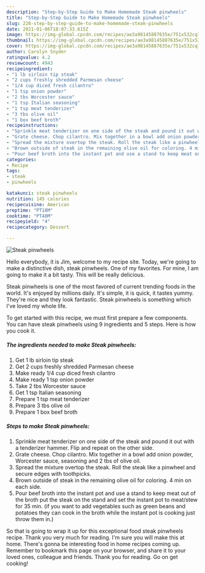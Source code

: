 ```yaml
---
description: "Step-by-Step Guide to Make Homemade Steak pinwheels"
title: "Step-by-Step Guide to Make Homemade Steak pinwheels"
slug: 228-step-by-step-guide-to-make-homemade-steak-pinwheels
date: 2021-01-06T18:07:33.615Z
image: https://img-global.cpcdn.com/recipes/ae3a98145887635e/751x532cq70/steak-pinwheels-recipe-main-photo.jpg
thumbnail: https://img-global.cpcdn.com/recipes/ae3a98145887635e/751x532cq70/steak-pinwheels-recipe-main-photo.jpg
cover: https://img-global.cpcdn.com/recipes/ae3a98145887635e/751x532cq70/steak-pinwheels-recipe-main-photo.jpg
author: Carolyn Snyder
ratingvalue: 4.2
reviewcount: 4943
recipeingredient:
- "1 lb sirloin tip steak"
- "2 cups freshly shredded Parmesan cheese"
- "1/4 cup diced fresh cilantro"
- "1 tsp onion powder"
- "2 tbs Worcester sauce"
- "1 tsp Italian seasoning"
- "1 tsp meat tenderizer"
- "3 tbs olive oil"
- "1 box beef broth"
recipeinstructions:
- "Sprinkle meat tenderizer on one side of the steak and pound it out with a tenderizer hammer. Flip and repeat on the other side."
- "Grate cheese. Chop cilantro. Mix together in a bowl add onion powder, Worcester sauce, seasoning and 2 tbs of olive oil."
- "Spread the mixture overtop the steak. Roll the steak like a pinwheel and secure edges with toothpicks."
- "Brown outside of steak in the remaining olive oil for coloring. 4 min on each side."
- "Pour beef broth into the instant pot and use a stand to keep meat out of the broth put the steak on the stand and set the instant pot to meat/stew for 35 min. (if you want to add vegetables such as green beans and potatoes they can cook in the broth while the instant pot is cooking just throw them in.)"
categories:
- Recipe
tags:
- steak
- pinwheels

katakunci: steak pinwheels 
nutrition: 145 calories
recipecuisine: American
preptime: "PT18M"
cooktime: "PT40M"
recipeyield: "4"
recipecategory: Dessert

---
```



![Steak pinwheels](https://img-global.cpcdn.com/recipes/ae3a98145887635e/751x532cq70/steak-pinwheels-recipe-main-photo.jpg)

Hello everybody, it is Jim, welcome to my recipe site. Today, we're going to make a distinctive dish, steak pinwheels. One of my favorites. For mine, I am going to make it a bit tasty. This will be really delicious.

Steak pinwheels is one of the most favored of current trending foods in the world. It's enjoyed by millions daily. It's simple, it is quick, it tastes yummy. They're nice and they look fantastic. Steak pinwheels is something which I've loved my whole life.




To get started with this recipe, we must first prepare a few components. You can have steak pinwheels using 9 ingredients and 5 steps. Here is how you cook it.

<!--inarticleads1-->

##### The ingredients needed to make Steak pinwheels:

1. Get 1 lb sirloin tip steak
1. Get 2 cups freshly shredded Parmesan cheese
1. Make ready 1/4 cup diced fresh cilantro
1. Make ready 1 tsp onion powder
1. Take 2 tbs Worcester sauce
1. Get 1 tsp Italian seasoning
1. Prepare 1 tsp meat tenderizer
1. Prepare 3 tbs olive oil
1. Prepare 1 box beef broth




<!--inarticleads2-->

##### Steps to make Steak pinwheels:

1. Sprinkle meat tenderizer on one side of the steak and pound it out with a tenderizer hammer. Flip and repeat on the other side.
1. Grate cheese. Chop cilantro. Mix together in a bowl add onion powder, Worcester sauce, seasoning and 2 tbs of olive oil.
1. Spread the mixture overtop the steak. Roll the steak like a pinwheel and secure edges with toothpicks.
1. Brown outside of steak in the remaining olive oil for coloring. 4 min on each side.
1. Pour beef broth into the instant pot and use a stand to keep meat out of the broth put the steak on the stand and set the instant pot to meat/stew for 35 min. (if you want to add vegetables such as green beans and potatoes they can cook in the broth while the instant pot is cooking just throw them in.)




So that is going to wrap it up for this exceptional food steak pinwheels recipe. Thank you very much for reading. I'm sure you will make this at home. There's gonna be interesting food in home recipes coming up. Remember to bookmark this page on your browser, and share it to your loved ones, colleague and friends. Thank you for reading. Go on get cooking!
